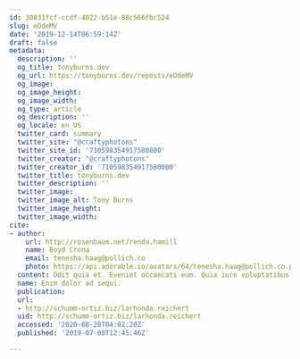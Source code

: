 ```yaml
---
id: 30031fcf-ccdf-4022-b51e-88c566fbc524
slug: eDdeMV
date: '2019-12-14T06:59:14Z'
draft: false
metadata:
  description: ''
  og_title: tonyburns.dev
  og_url: https://tonyburns.dev/reposts/eDdeMV
  og_image: 
  og_image_height: 
  og_image_width: 
  og_type: article
  og_description: ''
  og_locale: en_US
  twitter_card: summary
  twitter_site: "@craftyphotons"
  twitter_site_id: '710598354917580800'
  twitter_creator: "@craftyphotons"
  twitter_creator_id: '710598354917580800'
  twitter_title: tonyburns.dev
  twitter_description: ''
  twitter_image: 
  twitter_image_alt: Tony Burns
  twitter_image_height: 
  twitter_image_width: 
cite:
- author:
    url: http://rosenbaum.net/renda.hamill
    name: Boyd Crona
    email: tenesha.haag@pollich.co
    photo: https://api.adorable.io/avatars/64/tenesha.haag@pollich.co.png
  content: Odit quia et. Eveniet occaecati eum. Quia iure voluptatibus.
  name: Enim dolor ad sequi.
  publication: 
  url:
  - http://schumm-ortiz.biz/larhonda.reichert
  uid: http://schumm-ortiz.biz/larhonda.reichert
  accessed: '2020-08-28T04:02:20Z'
  published: '2019-07-08T12:45:46Z'

---
```



